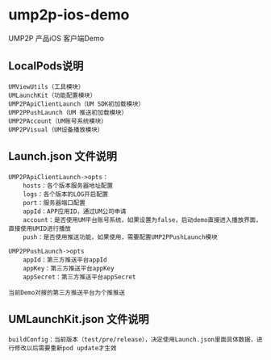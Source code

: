 # ump2p-ios-demo
UMP2P 产品iOS 客户端Demo


## LocalPods说明
```
UMViewUtils（工具模块）
UMLaunchKit（功能配置模块）
UMP2PApiClientLaunch（UM SDK初加载模块）
UMP2PPushLaunch（UM 推送初加载模块）
UMP2PAccount（UM账号系统模块）
UMP2PVisual（UM设备播放模块）
```

## Launch.json 文件说明
```
UMP2PApiClientLaunch->opts：
    hosts：各个版本服务器地址配置
    logs：各个版本的LOG开启配置
    port：服务器端口配置
    appId：APP应用ID，通过UM公司申请
    account：是否使用UM平台账号系统，如果设置为false，启动demo直接进入播放界面，直接使用UMID进行播放
    push：是否使用推送功能，如果使用，需要配置UMP2PPushLaunch模块

UMP2PPushLaunch->opts
    appId：第三方推送平台appId
    appKey：第三方推送平台appKey
    appSecret：第三方推送平台appSecret

当前Demo对接的第三方推送平台为个推推送

```

## UMLaunchKit.json 文件说明
```
buildConfig：当前版本（test/pre/release），决定使用Launch.json里面具体数据，进行修改以后需要重新pod update才生效
```